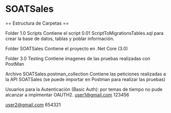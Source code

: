 # SOATSales

 == Estructura de Carpetas ==
 
 Folder 1.0 Scripts
 Contiene el script 0.01 ScriptToMigrationsTables.sql para crear la base de datos, tablas y poblar información.
 
 Folder SOATSales
 Contiene el proyecto en .Net Core (3.0)
 
 Folder 3.0 Testing
 Contiene imagenes de las pruebas realizadas con PostMan
 
 Archivo SOATSales.postman_collection
 Contiene las peticiones realizadas a la API SOATSales (se puede importar en Postman para realizar las pruebas)
 
 Usuarios para la Autenticación (Basic Auth): por temas de tiempo no pude alcanzar a implmentar OAUTH2.
 user1@gmail.com
 123456
 
 user2@gmail.com
 654321
